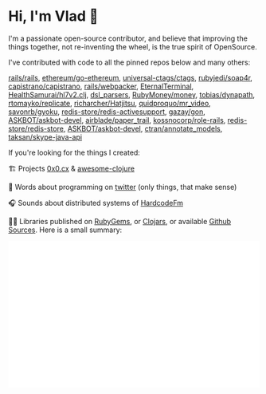 # Hi, I'm Vlad 👋

I'm a passionate open-source contributor, and believe that improving the things together, not re-inventing the wheel, is the true spirit of OpenSource.

I've contributed with code to all the pinned repos below and many others:

[rails/rails](https://github.com/rails/rails/commits?author=razum2um),
[ethereum/go-ethereum](https://github.com/ethereum/go-ethereum/commits?author=razum2um),
[universal-ctags/ctags](https://github.com/universal-ctags/ctags/commits?author=razum2um),
[rubyjedi/soap4r](https://github.com/rubyjedi/soap4r/commits?author=razum2um),
[capistrano/capistrano](https://github.com/capistrano/capistrano/commits?author=razum2um),
[rails/webpacker](https://github.com/rails/webpacker/commits?author=razum2um),
[EternalTerminal](https://github.com/MisterTea/EternalTerminal/commits?author=razum2um),
[HealthSamurai/hl7v2.clj](https://github.com/HealthSamurai/hl7v2.clj/commits?author=razum2um),
[dsl_parsers](https://github.com/shredder-rull/dsl_parsers/commits?author=razum2um),
[RubyMoney/money](https://github.com/RubyMoney/money/commits?author=razum2um),
[tobias/dynapath](https://github.com/tobias/dynapath/commits?author=razum2um),
[rtomayko/replicate](https://github.com/rtomayko/replicate/commits?author=razum2um),
[richarcher/Hatjitsu](https://github.com/richarcher/Hatjitsu/commits?author=razum2um),
[quidproquo/mr_video](https://github.com/quidproquo/mr_video/commits?author=razum2um),
[savonrb/gyoku](https://github.com/savonrb/gyoku/commits?author=razum2um),
[redis-store/redis-activesupport](https://github.com/redis-store/redis-activesupport/commits?author=razum2um),
[gazay/gon](https://github.com/gazay/gon/commits?author=razum2um),
[ASKBOT/askbot-devel](https://github.com/ASKBOT/askbot-devel/commits?author=razum2um),
[airblade/paper_trail](https://github.com/airblade/paper_trail/commits?author=razum2um),
[kossnocorp/role-rails](https://github.com/kossnocorp/role-rails/commits?author=razum2um),
[redis-store/redis-store](https://github.com/redis-store/redis-store/commits?author=razum2um),
[ASKBOT/askbot-devel](https://github.com/ASKBOT/askbot-devel/commits?author=razum2um),
[ctran/annotate_models](https://github.com/ctran/annotate_models/commits?author=razum2um),
[taksan/skype-java-api](https://github.com/taksan/skype-java-api/commits?author=razum2um)

If you're looking for the things I created:

🏗️ Projects [0x0.cx](https://github.com/0x0-cx) & [awesome-clojure](https://github.com/razum2um/awesome-clojure)

📖 Words about programming on [twitter](https://twitter.com/razum2um) (only things, that make sense)

🎧 Sounds about distributed systems of [HardcodeFm](https://hardcode.fm/)

🧑‍💻 Libraries published on [RubyGems](https://rubygems.org/profiles/razum2um), or [Clojars](https://clojars.org/users/razum2um), or available [Github Sources](https://github.com/razum2um?tab=repositories&q=&type=source&language=&sort=stargazers). Here is a small summary:

![](https://raw.githubusercontent.com/razum2um/jstrieb-github-stats/master/generated/overview.svg#gh-light-mode-only)
